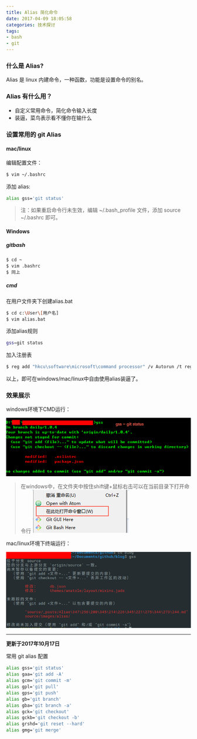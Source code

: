 ```yaml
---
title: Alias 简化命令
date: 2017-04-09 18:05:58
categories: 技术探讨
tags:
- bash
- git
---
```


### 什么是 Alias?

Alias 是 linux 内建命令，一种函数，功能是设置命令的别名。

### Alias 有什么用？

*   自定义常用命令，简化命令输入长度
*   装逼，菜鸟表示看不懂你在输什么

### 设置常用的 git Alias

#### mac/linux

编辑配置文件：

```bash
$ vim ~/.bashrc
```

添加 alias:

```bash
alias gss='git status'
```

> 注：如果重启命令行未生效，编辑 ~/.bash_profile 文件，添加 source ~/.bashrc 即可。

#### Windows

##### gitbash

```bash
$ cd ~
$ vim .bashrc
$ 同上
```

##### cmd

在用户文件夹下创建alias.bat

```bash
$ cd c:\User\[用户名]
$ vim alias.bat
```

添加alias规则

```bash
gss=git status
```

加入注册表

```bash
$ reg add "hkcu\software\microsoft\command processor" /v Autorun /t reg_sz /d "doskey /macrofile=C:\Users\[用户名]\alias.bat"
```

以上，即可在windows/mac/linux中自由使用alias装逼了。

### 效果展示

windows环境下CMD运行：

![](/images/alias/windowsalias.png)

> 在windows中，在文件夹中按住shift键+鼠标右击可以在当前目录下打开命令行
> ![](/images/alias/opencmd.png)

mac/linux环境下终端运行：

![](/images/alias/maclinuxalias.png)

---

**更新于2017年10月17日**

常用 git alias 配置

```bash
alias gss='git status'
alias gaa='git add -A'
alias gcm='git commit -m'
alias gpl='git pull'
alias gps='git push'
alias gb='git branch'
alias gba='git branch -a'
alias gck='git checkout'
alias gckb='git checkout -b'
alias grshd='git reset --hard'
alias gmg='git merge'
```
